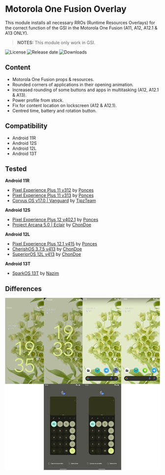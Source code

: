 # Motorola One Fusion Overlay

This module installs all necessary RROs (Runtime Resources Overlays) for the correct function of the GSI in the Motorola One Fusion (A11, A12, A12.1 & A13 ONLY).
> **NOTES:** This module only work in GSI.

![License](https://img.shields.io/github/license/syoker/moto-onefusion-overlay)
![Release date](https://img.shields.io/github/release-date/syoker/moto-onefusion-overlay)
![Downloads](https://img.shields.io/github/downloads/syoker/moto-onefusion-overlay/total)

## Content
- Motorola One Fusion props & resources.
- Rounded corners of applications in their opening animation.
- Increased rounding of some buttons and apps in multitasking (A12, A12.1 & A13).
- Power profile from stock.
- Fix for content location on lockscreen (A12 & A12.1).
- Centred time, battery and rotation button.

## Compatibility
- Android 11R
- Android 12S
- Android 12L
- Android 13T

## Tested
**Android 11R**
- [Pixel Experience Plus 11 v312](https://github.com/ponces/treble_build_pe/releases/tag/v313-plus) by [Ponces](https://github.com/ponces)
- [Pixel Experience Plus 11 v313](https://github.com/ponces/treble_build_pe/releases/tag/v312.1-plus) by [Ponces](https://github.com/ponces)
- [Corvus OS v17.0 | Vanguard](https://sourceforge.net/projects/tipzbuilds/files/GSIs/CorvusROM/Beta/20211217/ARM64/) by [TipzTeam](t.me/TipzTeamSupport)


**Android 12S**
- [Pixel Experience Plus 12 v402.1](https://github.com/ponces/treble_build_pe/releases/tag/v402.1) by [Ponces](https://github.com/ponces)
- [Project Arcana 5.0 | Eclair](https://xiaomemeindex.com/treble/?dir=Arcana/20220308) by [ChonDoe](https://t.me/ChonDoe)


**Android 12L**
- [Pixel Experience Plus 12.1 v415](https://github.com/ponces/treble_build_pe/releases/tag/v415-plus) by [Ponces](https://github.com/ponces)
- [CherishOS 3.7.5 v413](https://t.me/elranchodecornelio/166) by [ChonDoe](https://t.me/ChonDoe)
- [SuperiorOS 12L v413](https://t.me/elranchodecornelio/165) by [ChonDoe](https://t.me/ChonDoe)


**Android 13T**
- [SparkOS 13T](https://t.me/naz_dev/127) by [Nazim](https://t.me/naz664)

## Differences
![](/gitimages/image1.png)